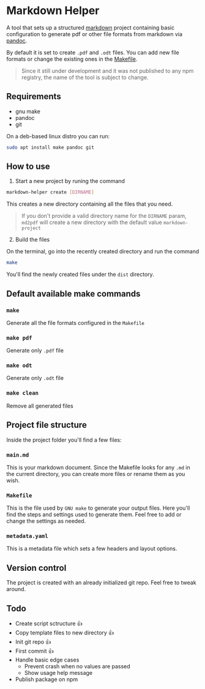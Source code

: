 # Markdown Helper

A tool that sets up a structured [markdown] project containing basic configuration to
generate pdf or other file formats from markdown via [pandoc].

By default it is set to create `.pdf` and `.odt` files.
You can add new file formats or change the existing ones in the [Makefile].

> Since it still under development and it was not published to any npm registry, the name of the tool is subject to change.

## Requirements

- gnu make
- pandoc
- git

On a deb-based linux distro you can run:

```bash
sudo apt install make pandoc git
```

## How to use

1. Start a new project by runing the command

```bash
markdown-helper create [DIRNAME]
```

This creates a new directory containing all the files that you need.

> If you don't provide a valid directory name for the `DIRNAME` param,
> `md2pdf` will create a new directory with the default value `markdown-project`

2. Build the files

On the terminal, go into the recently created directory and run the command

```bash
make
```

You'll find the newly created files under the `dist` directory.

## Default available make commands

### `make`

Generate all the file formats configured in the `Makefile`

### `make pdf`

Generate only `.pdf` file

### `make odt`

Generate only `.odt` file

### `make clean`

Remove all generated files

## Project file structure

Inside the project folder you'll find a few files:

### `main.md`

This is your markdown document. Since the
Makefile looks for any `.md` in the current directory,
you can create more files or rename them as you wish.

### `Makefile`

This is the file used by `GNU make` to generate your output files. Here you'll find the steps and settings used to generate them. Feel free to add or change the settings as needed.

### `metadata.yaml`

This is a metadata file which sets a few headers and layout options.

## Version control

The project is created with an already initialized git repo.
Feel free to tweak around.

[pandoc]: https://pandoc.org
[markdown]: https://daringfireball.net/projects/markdown/
[makefile]: https://www.gnu.org/software/make/manual/make.html#Introduction


## Todo

* Create script sctructure :+1:
* Copy template files to new directory :+1:
* Init git repo :+1:
* First commit :+1:
* Handle basic edge cases
  * Prevent crash when no values are passed
  * Show usage help message
* Publish package on npm